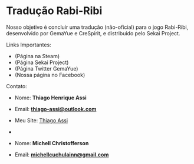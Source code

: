# Tradução Rabi-Ribi
Nosso objetivo é concluir uma tradução (não-oficial) para o jogo Rabi-Ribi, desenvolvido por GemaYue e CreSpirit, e distribuido pelo Sekai Project.

Links Importantes:
- (Página na Steam)
- (Página Sekai Project)
- (Página Twitter GemaYue)
- (Nossa página no Facebook)

Contato:
- Nome: **Thiago Henrique Assi**
- Email: **thiago-assi@outlook.com**
- Meu Site: [Thiago Assi](https://thiago-assi.000webhostapp.com)

-

- Nome: **Michell Christofferson**
- Email: **michellcuchulainn@gmail.com**
